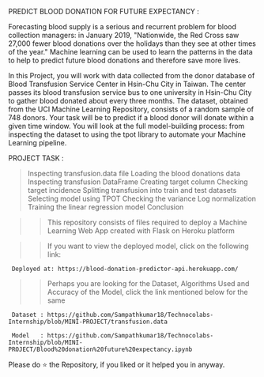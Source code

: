 PREDICT BLOOD DONATION FOR FUTURE EXPECTANCY :

Forecasting blood supply is a serious and recurrent problem for blood collection managers: in January 2019, "Nationwide, the Red Cross saw 27,000 fewer blood donations over the holidays than they see at other times of the year." Machine learning can be used to learn the patterns in the data to help to predict future blood donations and therefore save more lives.

In this Project, you will work with data collected from the donor database of Blood Transfusion Service Center in Hsin-Chu City in Taiwan. The center passes its blood transfusion service bus to one university in Hsin-Chu City to gather blood donated about every three months. The dataset, obtained from the UCI Machine Learning Repository, consists of a random sample of 748 donors. Your task will be to predict if a blood donor will donate within a given time window. You will look at the full model-building process: from inspecting the dataset to using the tpot library to automate your Machine Learning pipeline.

PROJECT TASK :

> Inspecting transfusion.data file
> Loading the blood donations data
> Inspecting transfusion DataFrame
> Creating target column
> Checking target incidence
> Splitting transfusion into train and test datasets
> Selecting model using TPOT
> Checking the variance
> Log normalization
> Training the linear regression model
> Conclusion


>>	This repository consists of files required to deploy a Machine Learning Web App created with Flask on Heroku platform

>>	If you want to view the deployed model, click on the following link:

     Deployed at: https://blood-donation-predictor-api.herokuapp.com/

>>	Perhaps you are looking for the Dataset, Algorithms Used and Accuracy of the Model, click the link mentioned below for the same

     Dataset : https://github.com/Sampathkumar18/Technocolabs-Internship/blob/MINI-PROJECT/transfusion.data
     
     Model   : https://github.com/Sampathkumar18/Technocolabs-Internship/blob/MINI-PROJECT/Blood%20donation%20future%20expectancy.ipynb

    
 Please do ⭐ the Repository, if you liked or it helped you in anyway.
